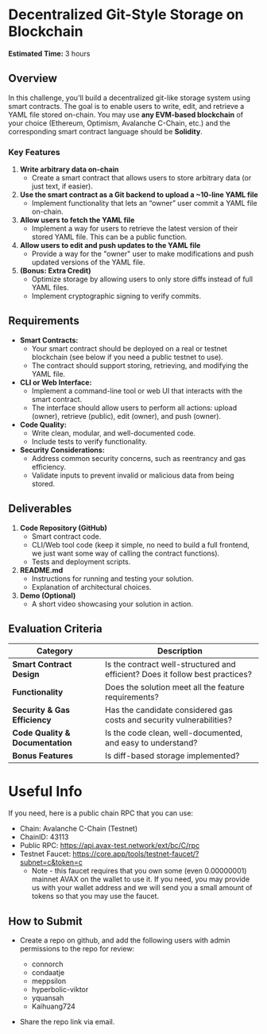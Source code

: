 # **Decentralized Git-Style Storage on Blockchain**

**Estimated Time:** 3 hours

## **Overview**

In this challenge, you'll build a decentralized git-like storage system using smart contracts. The goal is to enable users to write, edit, and retrieve a YAML file stored on-chain. You may use **any EVM-based blockchain** of your choice (Ethereum, Optimism, Avalanche C-Chain, etc.) and the corresponding smart contract language should be **Solidity**.

### **Key Features**

1. **Write arbitrary data on-chain**
   - Create a smart contract that allows users to store arbitrary data (or just text, if easier).
2. **Use the smart contract as a Git backend to upload a ~10-line YAML file**
   - Implement functionality that lets an “owner” user commit a YAML file on-chain.
3. **Allow users to fetch the YAML file**
   - Implement a way for users to retrieve the latest version of their stored YAML file. This can be a public function.
4. **Allow users to edit and push updates to the YAML file**
   - Provide a way for the "owner" user to make modifications and push updated versions of the YAML file.
5. **(Bonus: Extra Credit)**
   - Optimize storage by allowing users to only store diffs instead of full YAML files.
   - Implement cryptographic signing to verify commits.

## **Requirements**

- **Smart Contracts:**
  - Your smart contract should be deployed on a real or testnet blockchain (see below if you need a public testnet to use).
  - The contract should support storing, retrieving, and modifying the YAML file.
- **CLI or Web Interface:**
  - Implement a command-line tool or web UI that interacts with the smart contract.
  - The interface should allow users to perform all actions: upload (owner), retrieve (public), edit (owner), and push (owner).
- **Code Quality:**
  - Write clean, modular, and well-documented code.
  - Include tests to verify functionality.
- **Security Considerations:**
  - Address common security concerns, such as reentrancy and gas efficiency.
  - Validate inputs to prevent invalid or malicious data from being stored.

## **Deliverables**

1. **Code Repository (GitHub)**
   - Smart contract code.
   - CLI/Web tool code (keep it simple, no need to build a full frontend, we just want some way of calling the contract functions).
   - Tests and deployment scripts.
2. **README.md**
   - Instructions for running and testing your solution.
   - Explanation of architectural choices.
3. **Demo (Optional)**
   - A short video showcasing your solution in action.

## **Evaluation Criteria**

| Category                         | Description                                                                   |
| -------------------------------- | ----------------------------------------------------------------------------- |
| **Smart Contract Design**        | Is the contract well-structured and efficient? Does it follow best practices? |
| **Functionality**                | Does the solution meet all the feature requirements?                          |
| **Security & Gas Efficiency**    | Has the candidate considered gas costs and security vulnerabilities?          |
| **Code Quality & Documentation** | Is the code clean, well-documented, and easy to understand?                   |
| **Bonus Features**               | Is diff-based storage implemented?                                            |

# Useful Info

If you need, here is a public chain RPC that you can use:

- Chain: Avalanche C-Chain (Testnet)
- ChainID: 43113
- Public RPC: <https://api.avax-test.network/ext/bc/C/rpc>
- Testnet Faucet: <https://core.app/tools/testnet-faucet/?subnet=c&token=c>
  - Note - this faucet requires that you own some (even 0.00000001) mainnet AVAX on the wallet to use it. If you need, you may provide us with your wallet address and we will send you a small amount of tokens so that you may use the faucet.

## **How to Submit**

- Create a repo on github, and add the following users with admin permissions to the repo for review:

  - connorch
  - condaatje
  - meppsilon
  - hyperbolic-viktor
  - yquansah
  - Kaihuang724

- Share the repo link via email.
